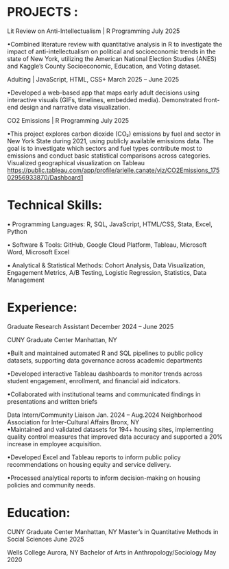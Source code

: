 # PROJECTS :
Lit Review on Anti-Intellectualism | R Programming                                                                                     July 2025

•Combined literature review with quantitative analysis in R to investigate the impact of anti-intellectualism on political and socioeconomic trends in the state of New York, utilizing the American National Election Studies (ANES) and Kaggle’s County Socioeconomic, Education, and Voting dataset. 

Adulting | JavaScript, HTML, CSS+                                                                                                     March 2025 – June 2025

•Developed a web-based app that maps early adult decisions using interactive visuals (GIFs, timelines, embedded media). Demonstrated front-end design and narrative data visualization.

CO2 Emissions | R Programming                                                                                                            July 2025

•This project explores carbon dioxide (CO₂) emissions by fuel and sector in New York State during 2021, using publicly available emissions data. The goal is to investigate which sectors and fuel types contribute most to emissions and conduct basic statistical comparisons across categories. Visualized geographical visualization on Tableau https://public.tableau.com/app/profile/arielle.canate/viz/CO2Emissions_17502956933870/Dashboard1

# Technical Skills:  
•	Programming Languages: R, SQL, JavaScript, HTML/CSS, Stata, Excel, Python

•	Software & Tools: GitHub, Google Cloud Platform, Tableau, Microsoft Word, Microsoft Excel

•	Analytical & Statistical Methods: Cohort Analysis, Data Visualization, Engagement Metrics, A/B Testing, Logistic Regression, Statistics, Data Management 

# Experience:
Graduate Research Assistant	                                                                                                   December 2024 – June 2025

CUNY Graduate Center	                                                                                                                Manhattan, NY
   
•Built and maintained automated R and SQL pipelines to public policy datasets, supporting data governance across academic departments

•Developed interactive Tableau dashboards to monitor trends across student engagement, enrollment, and financial aid indicators. 

•Collaborated with institutional teams and communicated findings in presentations and written briefs 

Data Intern/Community Liaison                                                                                                        Jan. 2024 – Aug.2024
     Neighborhood Association for Inter-Cultural Affairs                                                                                  Bronx, NY                                
•Maintained and validated datasets for 194+ housing sites, implementing quality control measures that improved data accuracy and supported a 20% increase in employee acquisition.

•Developed Excel and Tableau reports to inform public policy recommendations on housing equity and service delivery. 

•Processed analytical reports to inform decision-making on housing policies and community needs.

# Education:
CUNY Graduate Center			                                                                                                            Manhattan, NY
Master’s in Quantitative Methods in Social Sciences			                                                                                 June 2025


Wells College			                                                                                                                      Aurora, NY
Bachelor of Arts in Anthropology/Sociology                                                                                                              May 2020
		                                               


